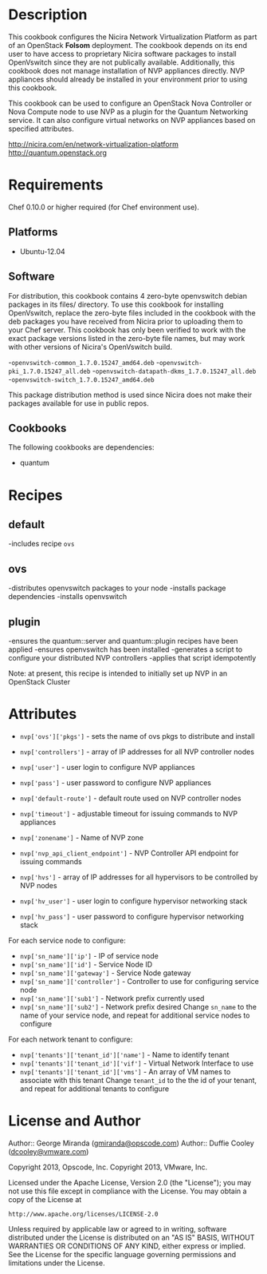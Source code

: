 Description
===========
This cookbook configures the Nicira Network Virtualization Platform as part of an OpenStack **Folsom** deployment.  The cookbook depends on its end user to have access to proprietary Nicira software packages to install OpenVswitch since they are not publically available.  Additionally, this cookbook does not manage installation of NVP appliances directly. NVP appliances should already be installed in your environment prior to using this cookbook. 

This cookbook can be used to configure an OpenStack Nova Controller or Nova Compute node to use NVP as a plugin for the Quantum Networking service. It can also configure virtual networks on NVP appliances based on specified attributes.

http://nicira.com/en/network-virtualization-platform
http://quantum.openstack.org

Requirements
============
Chef 0.10.0 or higher required (for Chef environment use).

Platforms
--------
 
* Ubuntu-12.04

Software
--------
For distribution, this cookbook contains 4 zero-byte openvswitch debian packages in its files/ directory. To use this cookbook for installing OpenVswitch, replace the zero-byte files included in the cookbook with the deb packages you have received from Nicira prior to uploading them to your Chef server. This cookbook has only been verified to work with the exact package versions listed in the zero-byte file names, but may work with other versions of Nicira's OpenVswitch build.

-`openvswitch-common_1.7.0.15247_amd64.deb`
-`openvswitch-pki_1.7.0.15247_all.deb`
-`openvswitch-datapath-dkms_1.7.0.15247_all.deb`
-`openvswitch-switch_1.7.0.15247_amd64.deb`

This package distribution method is used since Nicira does not make their packages available for use in public repos.
 
Cookbooks
---------
 
The following cookbooks are dependencies:
 
* quantum
 
Recipes
=======
 
default
----
-includes recipe `ovs`
 
ovs
----
-distributes openvswitch packages to your node
-installs package dependencies
-installs openvswitch

plugin
----
-ensures the quantum::server and quantum::plugin recipes have been applied
-ensures openvswitch has been installed
-generates a script to configure your distributed NVP controllers
-applies that script idempotently

Note: at present, this recipe is intended to initially set up NVP in an OpenStack Cluster

Attributes
==========
* `nvp['ovs']['pkgs']` - sets the name of ovs pkgs to distribute and install

* `nvp['controllers']` - array of IP addresses for all NVP controller nodes
* `nvp['user']` - user login to configure NVP appliances
* `nvp['pass']` - user password to configure NVP appliances 
* `nvp['default-route']` - default route used on NVP controller nodes
* `nvp['timeout']` - adjustable timeout for issuing commands to NVP appliances
* `nvp['zonename']` - Name of NVP zone
* `nvp['nvp_api_client_endpoint']` - NVP Controller API endpoint for issuing commands

* `nvp['hvs']` - array of IP addresses for all hypervisors to be controlled by NVP nodes
* `nvp['hv_user']` - user login to configure hypervisor networking stack
* `nvp['hv_pass']` - user password to configure hypervisor networking stack

For each service node to configure:
* `nvp['sn_name']['ip']` - IP of service node
* `nvp['sn_name']['id']` - Service Node ID
* `nvp['sn_name']['gateway']` - Service Node gateway
* `nvp['sn_name']['controller']` - Controller to use for configuring service node
* `nvp['sn_name']['sub1']` - Network prefix currently used
* `nvp['sn_name']['sub2']` - Network prefix desired
Change `sn_name` to the name of your service node, and repeat for additional service nodes to configure

For each network tenant to configure:
* `nvp['tenants']['tenant_id']['name']` - Name to identify tenant
* `nvp['tenants']['tenant_id']['vif']` - Virtual Network Interface to use
* `nvp['tenants']['tenant_id']['vms']` - An array of VM names to associate with this tenant
Change `tenant_id` to the the id of your tenant, and repeat for additional tenants to configure

License and Author
==================
 
Author:: George Miranda (<gmiranda@opscode.com>)
Author:: Duffie Cooley (<dcooley@vmware.com>)

Copyright 2013, Opscode, Inc.
Copyright 2013, VMware, Inc.

Licensed under the Apache License, Version 2.0 (the "License");
you may not use this file except in compliance with the License.
You may obtain a copy of the License at
 
    http://www.apache.org/licenses/LICENSE-2.0
 
Unless required by applicable law or agreed to in writing, software
distributed under the License is distributed on an "AS IS" BASIS,
WITHOUT WARRANTIES OR CONDITIONS OF ANY KIND, either express or implied.
See the License for the specific language governing permissions and
limitations under the License.
